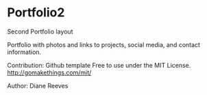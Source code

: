 # Portfolio2
Second Portfolio layout

Portfolio with photos and links to projects, social media, and contact information.

Contribution: Github template Free to use under the MIT License. 
 http://gomakethings.com/mit/

Author: Diane Reeves



